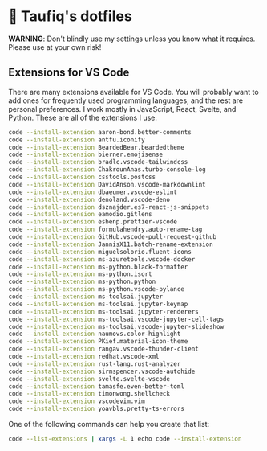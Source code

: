 # :banana: Taufiq's dotfiles

**WARNING**: Don't blindly use my settings unless you know what it requires. Please use at your own risk!

## Extensions for VS Code

There are many extensions available for VS Code. You will probably want to add ones for frequently used programming languages, and the rest are personal preferences. I work mostly in JavaScript, React, Svelte, and Python. These are all of the extensions I use:

```bash
code --install-extension aaron-bond.better-comments
code --install-extension antfu.iconify
code --install-extension BeardedBear.beardedtheme
code --install-extension bierner.emojisense
code --install-extension bradlc.vscode-tailwindcss
code --install-extension ChakrounAnas.turbo-console-log
code --install-extension csstools.postcss
code --install-extension DavidAnson.vscode-markdownlint
code --install-extension dbaeumer.vscode-eslint
code --install-extension denoland.vscode-deno
code --install-extension dsznajder.es7-react-js-snippets
code --install-extension eamodio.gitlens
code --install-extension esbenp.prettier-vscode
code --install-extension formulahendry.auto-rename-tag
code --install-extension GitHub.vscode-pull-request-github
code --install-extension JannisX11.batch-rename-extension
code --install-extension miguelsolorio.fluent-icons
code --install-extension ms-azuretools.vscode-docker
code --install-extension ms-python.black-formatter
code --install-extension ms-python.isort
code --install-extension ms-python.python
code --install-extension ms-python.vscode-pylance
code --install-extension ms-toolsai.jupyter
code --install-extension ms-toolsai.jupyter-keymap
code --install-extension ms-toolsai.jupyter-renderers
code --install-extension ms-toolsai.vscode-jupyter-cell-tags
code --install-extension ms-toolsai.vscode-jupyter-slideshow
code --install-extension naumovs.color-highlight
code --install-extension PKief.material-icon-theme
code --install-extension rangav.vscode-thunder-client
code --install-extension redhat.vscode-xml
code --install-extension rust-lang.rust-analyzer
code --install-extension sirmspencer.vscode-autohide
code --install-extension svelte.svelte-vscode
code --install-extension tamasfe.even-better-toml
code --install-extension timonwong.shellcheck
code --install-extension vscodevim.vim
code --install-extension yoavbls.pretty-ts-errors
```

One of the following commands can help you create that list:

```bash
code --list-extensions | xargs -L 1 echo code --install-extension
```
